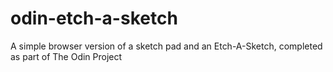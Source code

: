 # odin-etch-a-sketch
A simple browser version of a sketch pad and an Etch-A-Sketch, completed as part of The Odin Project
